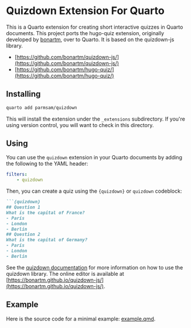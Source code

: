 # Quizdown Extension For Quarto

This is a Quarto extension for creating short interactive quizzes in Quarto documents. This project ports the hugo-quiz extension, originally developed by [bonartm](https://github.com/bonartm), over to Quarto. It is based on the quizdown-js library.

- [https://github.com/bonartm/quizdown-js/](https://github.com/bonartm/quizdown-js/)
- [https://github.com/bonartm/hugo-quiz/](https://github.com/bonartm/hugo-quiz/)

## Installing


```bash
quarto add parmsam/quizdown
```

This will install the extension under the `_extensions` subdirectory.
If you're using version control, you will want to check in this directory.

## Using

You can use the `quizdown` extension in your Quarto documents by adding the following to the YAML header:

```yaml
filters: 
    - quizdown
```

Then, you can create a quiz using the `{quizdown}` or `quizdown` codeblock:

```markdown
```{quizdown}
## Question 1
What is the capital of France?
- Paris
- London
- Berlin
## Question 2
What is the capital of Germany?
- Paris
- London
- Berlin
```

See the [quizdown documentation](https://github.com/bonartm/quizdown-js) for more information on how to use the quizdown library. The online editor is available at [https://bonartm.github.io/quizdown-js/](https://bonartm.github.io/quizdown-js/).

## Example

Here is the source code for a minimal example: [example.qmd](example.qmd).

